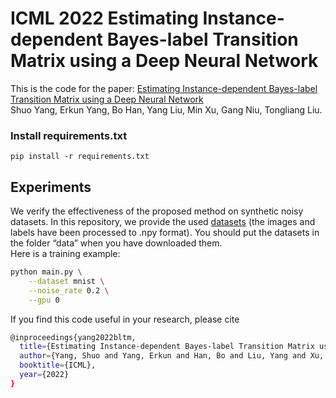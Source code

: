 # ICML 2022 Estimating Instance-dependent Bayes-label Transition Matrix using a Deep Neural Network

This is the code for the paper:
[Estimating Instance-dependent Bayes-label Transition Matrix using a Deep Neural Network](https://arxiv.org/pdf/2105.13001.pdf)      
Shuo Yang, Erkun Yang, Bo Han, Yang Liu, Min Xu, Gang Niu, Tongliang Liu.

### Install requirements.txt
~~~
pip install -r requirements.txt
~~~

## Experiments
We verify the effectiveness of the proposed method on synthetic noisy datasets. In this repository, we provide the used [datasets](https://drive.google.com/open?id=1Tz3W3JVYv2nu-mdM6x33KSnRIY1B7ygQ) (the images and labels have been processed to .npy format). You should put the datasets in the folder “data” when you have downloaded them.       
Here is a training example: 
```bash
python main.py \
    --dataset mnist \
    --noise_rate 0.2 \
    --gpu 0
```
If you find this code useful in your research, please cite  
```bash
@inproceedings{yang2022bltm,
  title={Estimating Instance-dependent Bayes-label Transition Matrix using a Deep Neural Network},
  author={Yang, Shuo and Yang, Erkun and Han, Bo and Liu, Yang and Xu, Min and Niu, Gang and Liu, Tongliang},
  booktitle={ICML},
  year={2022}
}
```  
